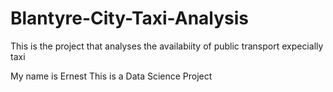 # Blantyre-City-Taxi-Analysis

This is the project that analyses the availabiity of public transport expecially taxi

My name is Ernest 
This is a Data Science Project
